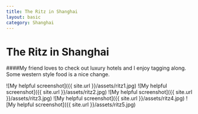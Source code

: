 ```yaml
---
title: The Ritz in Shanghai
layout: basic
category: Shanghai
---
```



The Ritz in Shanghai
====================

####My friend loves to check out luxury hotels and I enjoy tagging along. Some western style food is a nice change.

![My helpful screenshot]({{ site.url }}/assets/ritz1.jpg)
![My helpful screenshot]({{ site.url }}/assets/ritz2.jpg)
![My helpful screenshot]({{ site.url }}/assets/ritz3.jpg)
![My helpful screenshot]({{ site.url }}/assets/ritz4.jpg)
![My helpful screenshot]({{ site.url }}/assets/ritz5.jpg)

